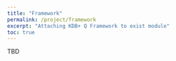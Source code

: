 ```yaml
---
title: "Framework"
permalink: /project/framework
excerpt: "Attaching KDB+ Q Framework to exist module"
toc: true
---
```


TBD